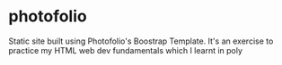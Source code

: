 # photofolio
Static site built using Photofolio's Boostrap Template. It's an exercise to practice my HTML web dev fundamentals which I learnt in poly
